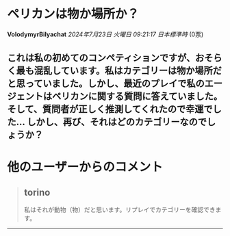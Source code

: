 # ペリカンは物か場所か？
**VolodymyrBilyachat** *2024年7月23日 火曜日 09:21:17 日本標準時* (0票)

これは私の初めてのコンペティションですが、おそらく最も混乱しています。私はカテゴリーは物か場所だと思っていました。しかし、最近のプレイで私のエージェントはペリカンに関する質問に答えていました。そして、質問者が正しく推測してくれたので幸運でした… しかし、再び、それはどのカテゴリーなのでしょうか？
---
# 他のユーザーからのコメント
> ## torino
> 
> 私はそれが動物（物）だと思います。リプレイでカテゴリーを確認できます。
> 
> 
> 
--- 

